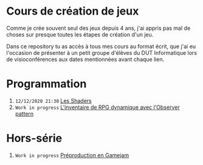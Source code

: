 # Cours de création de jeux

Comme je crée souvent seul des jeux depuis 4 ans, j'ai appris pas mal de choses sur presque toutes les étapes de création d'un jeu.

Dans ce repository tu as accès à tous mes cours au format écrit, que j'ai eu l'occasion de présenter à un petit groupe d'élèves du DUT Informatique lors de visioconférences aux dates mentionnées avant chaque lien.

# Programmation

1. `12/12/2020 21:30` [Les Shaders](./cours/shaders/cours.md)
2. `Work in progress` [L'inventaire de RPG dynamique avec l'Observer pattern](./cours/inventaireObserver/cours.md)

# Hors-série

1. `Work in progress` [Préproduction en Gamejam](./cours/preprodGamejam/main.md)